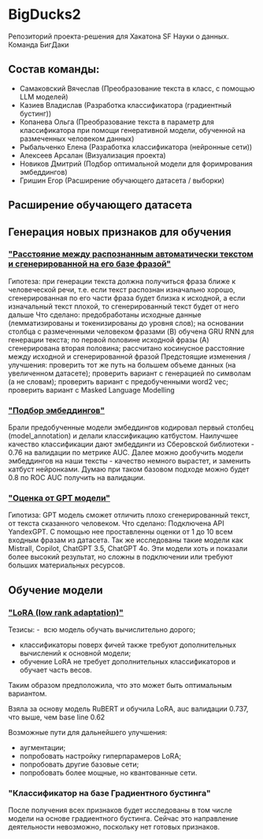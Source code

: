 # BigDucks2
Репозиторий проекта-решения для Хакатона SF Науки о данных. Команда БигДаки
## Состав команды:

* Самаковский Вячеслав (Преобразование текста в класс, с помощью LLM моделей)
* Казиев Владислав (Разработка классификатора (градиентный бустинг))
* Копанева Ольга (Преобразование текста в параметр для классификатора при помощи генеративной модели, обученной на размеченных человеком данных)
* Рыбальченко Елена (Разработка классификатора (нейронные сети))
* Алексеев Арсалан (Визуализация проекта)
* Новиков Дмитрий (Подбор оптимальной модели для форимрования эмбеддингов)
* Гришин Егор (Расширение обучающего датасета / выборки)



## Расширение обучающего датасета


## Генерация новых признаков для обучения
### ["Расстояние между распознанным автоматически текстом и сгенерированной на его базе фразой"](part_sent_gen.ipynb)
Гипотеза: при генерации текста должна получиться фраза ближе к человеческой речи, т.е. если текст распознан изначально хорошо, сгенерированная по его части фраза будет близка к исходной, а если изначальный текст плохой, то сгенерированный текст будет от него дальше
Что сделано: предобработаны исходные данные (лемматизированы и токенизированы до уровня слов); на основании столбца с размеченными человеком фразами (B) обучена GRU RNN для генерации текста; по первой половине исходной фразы (A) сгенерирована вторая половина; рассчитано косинусное расстояние между исходной и сгенерированной фразой
Предстоящие изменения / улучшения: проверить тот же путь на большем объеме данных (на увеличенном датасете); проверить вариант с генерацией по символам (а не словам); проверить вариант с предобученными word2 vec; проверить вариант с Masked Language Modelling

### ["Подбор эмбеддингов"](embeddings-eval.ipynb)
Брали предобученные модели эмбеддингов кодировал первый столбец (model_annotation) и делали классификацию катбустом. Наилучшее качество классификации дают эмбеддинги из Сберовской библиотеки - 0.76 на валидации по метрике AUC. Далее можно дообучить модели эмбеддингов на наши тексты - качество немного вырастет, и заменить катбуст нейронками. Думаю при таком базовом подходе можно будет 0.8 по ROC AUC получить на валидации.

### ["Оценка от GPT модели"](Api_GPT.ipynb)
Гипотиза: GPT модель сможет отличить плохо сгенерированный текст, от текста сказанного человеком.
Что сделано: Подключена API YandexGPT. С помощью нее проставленны оценки от 1 до 10 всем входным фразам из датасета. Так же исследованы такие модели как Mistrall, Copilot, ChatGPT 3.5, ChatGPT 4o. Эти модели хоть и показали более высокий результат, но сложны в подключении или требуют больших материальных ресурсов.


## Обучение модели

### ["LoRA (low rank adaptation)"](LORA_funetune.ipynb)

Тезисы:
-  всю модель обучать вычислительно дорого;
- классификаторы поверх фичей также требуют дополнительных вычислений к основной модели;
- обучение LoRA не требует дополнительных классификаторов и обучает часть весов.

Таким образом предположила, что это может быть оптимальным вариантом.

Взяла за основу модель RuBERT и обучила LoRA, auc валидации 0.737, что выше, чем base line 0.62

Возможные пути для дальнейшего улучшения:
- аугментации;
- попробовать настройку гиперпарамеров LoRA;
- попробовать другие базовые сети;
- попробовать более мощные, но квантованные сети.

### "Классификатор на базе Градиентного бустинга"

После получения всех признаков будет исследованы в том числе модели на основе градиентного бустинга. Сейчас это направление деятельности невозможно, поскольку нет готовых признаков.
